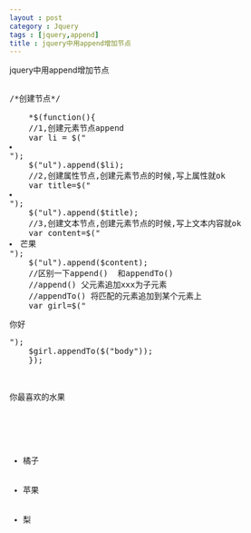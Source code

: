 ```yaml
---
layout : post
category : Jquery
tags : [jquery,append]
title : jquery中用append增加节点
---
```


jquery中用append增加节点 

<pre>

/*创建节点*/

	*$(function(){
	//1,创建元素节点append
	var li = $("<li></li>");
	$("ul").append($li);
	//2,创建属性节点,创建元素节点的时候,写上属性就ok
	var title=$("<li title=apple></li>");
	$("ul").append($title);
	//3,创建文本节点,创建元素节点的时候,写上文本内容就ok
	var content=$("<li>芒果</li>");
	$("ul").append($content);
	//区别一下append()  和appendTo()
	//append() 父元素追加xxx为子元素
	//appendTo() 将匹配的元素追加到某个元素上
	var girl=$("<p title=桃>你好</p>");
	$girl.appendTo($("body"));
	}); 

	<p title="水果">你最喜欢的水果</p>
	<ul>
	<li title="橘子">橘子</li>
	<li>苹果</li>
	<li>梨</li>
	</ul>

</pre>